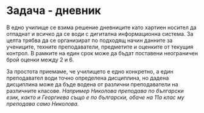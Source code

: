 Задача - дневник
================

В едно училище се взима решение дневниците като хартиен носител да отпаднат и всичко да се води с дигитална информационна система. За целта трябва да се организират по подходящ начин данните за учениците, техните преподаватели, предметите и оценките от текущия контрол. В рамките на един срок може да бъдат поставени неограничен брой оценки между 2 и 6.

За простота приемаме, че училището е едно конкретно, а един преподавател води точно определена дисциплина, но дадена дисциплина може да бъде водена от различни преподаватели на различните класове. _Например Николова преподава по български език, както и Георгиева също е по български, обаче на 11а клас му преподава само Николова._
